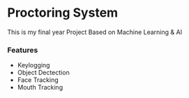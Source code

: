 # Proctoring System
This is my final year Project Based on Machine Learning & AI
 
### Features
- Keylogging
- Object Dectection
- Face Tracking
- Mouth Tracking

